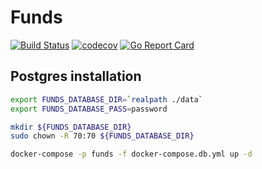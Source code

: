 # Funds

[![Build Status](https://travis-ci.org/ViBiOh/funds.svg?branch=master)](https://travis-ci.org/ViBiOh/funds)
[![codecov](https://codecov.io/gh/ViBiOh/funds/branch/master/graph/badge.svg)](https://codecov.io/gh/ViBiOh/funds)
[![Go Report Card](https://goreportcard.com/badge/github.com/ViBiOh/funds)](https://goreportcard.com/report/github.com/ViBiOh/funds)

## Postgres installation

```bash
export FUNDS_DATABASE_DIR=`realpath ./data`
export FUNDS_DATABASE_PASS=password

mkdir ${FUNDS_DATABASE_DIR}
sudo chown -R 70:70 ${FUNDS_DATABASE_DIR}

docker-compose -p funds -f docker-compose.db.yml up -d
```
